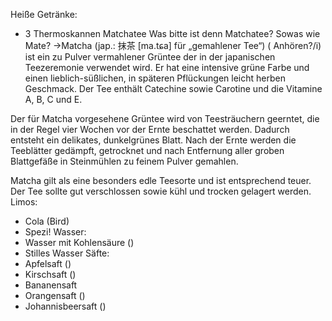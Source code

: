 
Heiße Getränke:
* 3 Thermoskannen Matchatee
      Was bitte ist denn Matchatee? Sowas wie Mate? ->Matcha (jap.: 抹茶 [ma.tɕa] für „gemahlener Tee“) ( Anhören?/i) ist ein zu Pulver vermahlener Grüntee  der in der japanischen Teezeremonie verwendet wird. Er hat eine intensive grüne Farbe und einen lieblich-süßlichen, in späteren Pflückungen leicht herben Geschmack. Der Tee enthält Catechine sowie Carotine und die Vitamine A, B, C und E.

Der für Matcha vorgesehene Grüntee wird von Teesträuchern geerntet, die in der Regel vier Wochen vor der Ernte beschattet werden. Dadurch entsteht ein delikates, dunkelgrünes Blatt. Nach der Ernte werden die Teeblätter gedämpft, getrocknet und nach Entfernung aller groben Blattgefäße in Steinmühlen zu feinem Pulver gemahlen.

Matcha gilt als eine besonders edle Teesorte und ist entsprechend teuer. Der Tee sollte gut verschlossen sowie kühl und trocken gelagert werden. 
Limos:
* Cola (Bird)
* Spezi!
Wasser:
* Wasser mit Kohlensäure ()
* Stilles Wasser
Säfte:
* Apfelsaft ()
* Kirschsaft ()
* Bananensaft
* Orangensaft ()
* Johannisbeersaft ()
